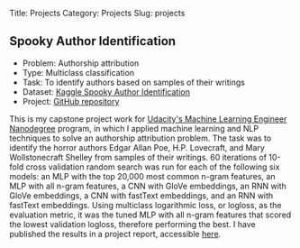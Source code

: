 Title: Projects
Category: Projects
Slug: projects

## Spooky Author Identification
- Problem: Authorship attribution
- Type: Multiclass classification
- Task: To identify authors based on samples of their writings
- Dataset: <a href="https://www.kaggle.com/c/spooky-author-identification/data" target="_blank">Kaggle Spooky Author Identification</a>
- Project: <a href="https://github.com/mrbarbasa/kaggle-spooky-author" target="_blank">GitHub repository</a>

This is my capstone project work for <a href="https://www.udacity.com/course/machine-learning-engineer-nanodegree--nd009t" target="_blank">Udacity's Machine Learning Engineer Nanodegree</a> program, in which I applied machine learning and NLP techniques to solve an authorship attribution problem. The task was to identify the horror authors Edgar Allan Poe, H.P. Lovecraft, and Mary Wollstonecraft Shelley from samples of their writings. 60 iterations of 10-fold cross validation random search was run for each of the following six models: an MLP with the top 20,000 most common n-gram features, an MLP with all n-gram features, a CNN with GloVe embeddings, an RNN with GloVe embeddings, a CNN with fastText embeddings, and an RNN with fastText embeddings. Using multiclass logarithmic loss, or logloss, as the evaluation metric, it was the tuned MLP with all n-gram features that scored the lowest validation logloss, therefore performing the best. I have published the results in a project report, accessible <a href="https://github.com/mrbarbasa/kaggle-spooky-author/blob/master/report/report.pdf" target="_blank">here</a>.
